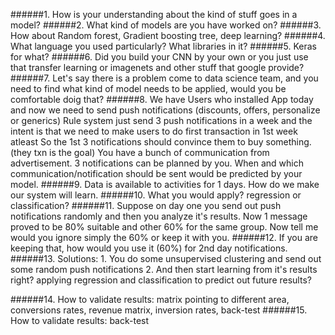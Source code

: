 ######1. How is your understanding about the kind of stuff goes in a model?
######2. What kind of models are you have worked on?
######3. How about Random forest, Gradient boosting tree, deep learning?
######4. What language you used particularly? What libraries in it?
######5. Keras for what?
######6. Did you build your CNN by your own or you just use that transfer learning or imagenets and other stuff that google provide?
######7. Let's say there is a problem come to data science team, and you need to find what kind of model needs to be applied, would you be comfortable doig that?
######8. 
        We have Users who installed App today and now we need to send push notifications (discounts, offers, personalize or generics)
        Rule system just send 3 push notifications in a week and the intent is that we need to make users to do first transaction in 1st week atleast
        So the 1st 3 notifications should convince them to buy something. (they txn is the goal)
        You have a bunch of communication from advertisement. 3 notifications can be planned by you.
        When and which communication/notification should be sent would be predicted by your model.
######9. Data is available to activities for 1 days. How do we make our system will learn.
######10. What you would apply? regression or classification?
######11. Suppose on day one you send out push notifications randomly and then you analyze it's results. Now 1 message proved to be 80% suitable and other 60% for the same group. Now tell me would you ignore simply the 60% or keep it with you.
######12. If you are keeping that, how would you use it (60%) for 2nd day notifications.
######13. Solutions:
            1. You do some unsupervised clustering and send out some random push notifications
            2. And then start learning from it's results right? applying regression and classification  to predict out future results?

######14. How to validate results: matrix pointing to different area, conversions rates, revenue matrix, inversion rates, back-test
######15. How to validate results: back-test

 






